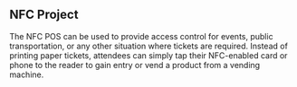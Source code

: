 ## NFC Project
The NFC POS can be used to provide access control for events, public transportation, or any other situation where tickets are required. Instead of printing paper tickets, attendees can simply tap their NFC-enabled card or phone to the reader to gain entry or vend a product from a vending machine.

